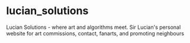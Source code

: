 # lucian_solutions
Lucian Solutions - where art and algorithms meet. Sir Lucian's personal website for art commissions, contact, fanarts, and promoting neighbours
